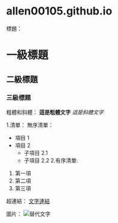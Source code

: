 # allen00105.github.io
標題：
# 一級標題
## 二級標題
### 三級標題

粗體和斜體：
**這是粗體文字**
*這是斜體文字*

1.清單：
無序清單：
- 項目 1
- 項目 2
  - 子項目 2.1
  - 子項目 2.2
2.有序清單:
1. 第一項
2. 第二項
3. 第三項

超連結：
[文字連結](https://www.example.com)

圖片：
![替代文字](圖片URL)

